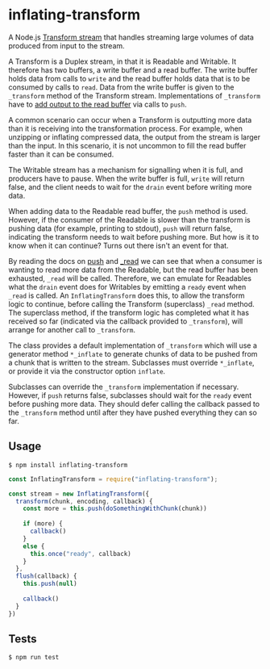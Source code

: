 # inflating-transform

A Node.js [Transform stream][4] that handles streaming large volumes of data produced from input
to the stream.

A Transform is a Duplex stream, in that it is Readable and Writable. It therefore has two
buffers, a write buffer and a read buffer. The write buffer holds data from calls to `write`
and the read buffer holds data that is to be consumed by calls to `read`. Data from the
write buffer is given to the `_transform` method of the Transform stream. Implementations of
`_transform` have to [add output to the read buffer][3] via calls to `push`.

A common scenario can occur when a Transform is outputting more data than it is receiving
into the transformation process. For example, when unzipping or inflating compressed data,
the output from the stream is larger than the input. In this scenario, it is not uncommon
to fill the read buffer faster than it can be consumed.

The Writable stream has a mechanism for signalling when it is full, and producers have to
pause. When the write buffer is full, `write` will return false, and the client
needs to wait for the `drain` event before writing more data.

When adding data to the Readable read buffer, the `push` method is used. However, if the
consumer of the Readable is slower than the transform is pushing data (for example, printing
to stdout), `push` will return false, indicating the transform needs to wait before pushing
more. But how is it to know when it can continue? Turns out there isn't an event for that.

By reading the docs on [push][1] and [_read][2] we can see that when a consumer is wanting
to read more data from the Readable, but the read buffer has been exhausted, `_read` will
be called. Therefore, we can emulate for Readables what the `drain` event does for Writables
by emitting a `ready` event when `_read` is called. An `InflatingTransform` does this, to
allow the transform logic to continue, before calling the Transform (superclass) `_read`
method. The superclass method, if the transform logic has completed what it has received so
far (indicated via the callback provided to `_transform`), will arrange for another call to
`_transform`.

The class provides a default implementation of `_transform` which will use a generator method
`*_inflate` to generate chunks of data to be pushed from a chunk that is written to the stream.
Subclasses must override `*_inflate`, or provide it via the constructor option `inflate`.

Subclasses can override the `_transform` implementation if necessary. However, if `push`
returns false, subclasses should wait for the `ready` event before pushing more data. They
should defer calling the callback passed to the `_transform` method until after they have
pushed everything they can so far.

[1]: https://nodejs.org/docs/latest-v18.x/api/stream.html#readablepushchunk-encoding
[2]: https://nodejs.org/docs/latest-v18.x/api/stream.html#readable_readsize
[3]: https://nodejs.org/docs/latest-v18.x/api/stream.html#transform_transformchunk-encoding-callback
[4]: https://nodejs.org/docs/latest-v18.x/api/stream.html#class-streamtransform

## Usage

```shell
$ npm install inflating-transform
```

```javascript
const InflatingTransform = require("inflating-transform");

const stream = new InflatingTransform({ 
  transform(chunk, encoding, callback) {
    const more = this.push(doSomethingWithChunk(chunk))
    
    if (more) {
      callback()
    } 
    else {
      this.once("ready", callback)
    }
  },
  flush(callback) {
    this.push(null)
     
    callback()
  }
})
```

## Tests

```shell
$ npm run test
```
